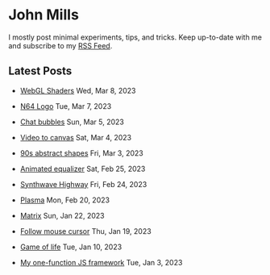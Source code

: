 # John Mills
I mostly post minimal experiments, tips, and tricks. Keep up-to-date with me and subscribe to my [RSS Feed](https://iamjohnmills.github.io/journal/johnmills.rss).

## Latest Posts

* [WebGL Shaders](https://iamjohnmills.github.io/journal/shaders/) Wed, Mar 8, 2023 

* [N64 Logo](https://iamjohnmills.github.io/journal/n64/) Tue, Mar 7, 2023 

* [Chat bubbles](https://iamjohnmills.github.io/journal/chat-bubbles/) Sun, Mar 5, 2023 

* [Video to canvas](https://iamjohnmills.github.io/journal/canvas-video/) Sat, Mar 4, 2023 

* [90s abstract shapes](https://iamjohnmills.github.io/journal/90s-shapes/) Fri, Mar 3, 2023 

* [Animated equalizer](https://iamjohnmills.github.io/journal/equalizer/) Sat, Feb 25, 2023 

* [Synthwave Highway](https://iamjohnmills.github.io/journal/synthwave-highway/) Fri, Feb 24, 2023 

* [Plasma](https://iamjohnmills.github.io/journal/plasma/) Mon, Feb 20, 2023 

* [Matrix](https://iamjohnmills.github.io/journal/matrix/) Sun, Jan 22, 2023 

* [Follow mouse cursor](https://iamjohnmills.github.io/journal/cursor-follow/) Thu, Jan 19, 2023 

* [Game of life](https://iamjohnmills.github.io/journal/game-of-life/) Tue, Jan 10, 2023 

* [My one-function JS framework](https://iamjohnmills.github.io/journal/create-node/) Tue, Jan 3, 2023 
